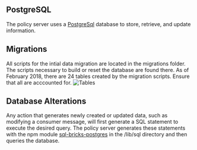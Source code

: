 ## PostgreSQL
The policy server uses a <a href="https://www.postgresql.org/about/">PostgreSql</a> database to store, retrieve, and update information. 

## Migrations
All scripts for the intial data migration are located in the migrations folder. The scripts necessary to build or reset the database are found there. As of February 2018, there are 24 tables created by the migration scripts. Ensure that all are acccounted for. 
![Tables](/assets/PostgreSQL-Tables.png)

## Database Alterations
Any action that generates newly created or updated data, such as modifying a consumer message, will first generate a SQL statement to execute the desired query. The policy server generates these statements with the npm module <a href="https://www.npmjs.com/package/sql-bricks-postgres">sql-bricks-postgres</a> in the /lib/sql directory and then queries the database.